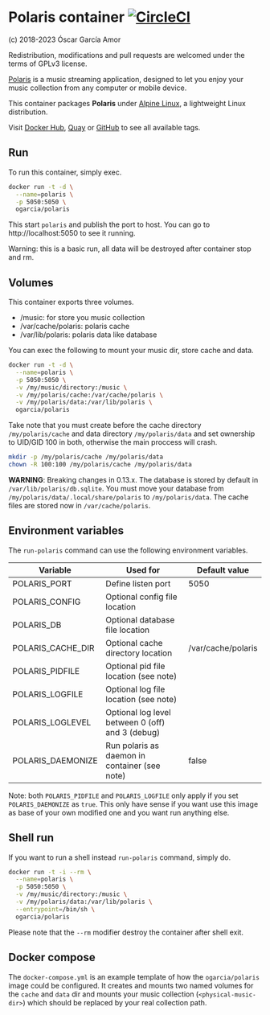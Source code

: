 # Polaris container [![CircleCI](https://circleci.com/gh/ogarcia/docker-polaris.svg?style=svg)](https://circleci.com/gh/ogarcia/docker-polaris)

(c) 2018-2023 Óscar García Amor

Redistribution, modifications and pull requests are welcomed under the terms
of GPLv3 license.

[Polaris][1] is a music streaming application, designed to let you enjoy
your music collection from any computer or mobile device.

This container packages **Polaris** under [Alpine Linux][2], a lightweight
Linux distribution.

Visit [Docker Hub][3], [Quay][4] or [GitHub][5] to see all available tags.

[1]: https://github.com/agersant/polaris
[2]: https://alpinelinux.org/
[3]: https://hub.docker.com/r/ogarcia/polaris/
[4]: https://quay.io/repository/ogarcia/polaris
[5]: https://github.com/users/ogarcia/packages/container/package/polaris

## Run

To run this container, simply exec.

```sh
docker run -t -d \
  --name=polaris \
  -p 5050:5050 \
  ogarcia/polaris
```

This start `polaris` and publish the port to host. You can go to
http://localhost:5050 to see it running.

Warning: this is a basic run, all data will be destroyed after container
stop and rm.

## Volumes

This container exports three volumes.

- /music: for store you music collection
- /var/cache/polaris: polaris cache
- /var/lib/polaris: polaris data like database

You can exec the following to mount your music dir, store cache and data.

```sh
docker run -t -d \
  --name=polaris \
  -p 5050:5050 \
  -v /my/music/directory:/music \
  -v /my/polaris/cache:/var/cache/polaris \
  -v /my/polaris/data:/var/lib/polaris \
  ogarcia/polaris
```

Take note that you must create before the cache directory
`/my/polaris/cache` and data directory `/my/polaris/data` and set ownership
to UID/GID 100 in both, otherwise the main proccess will crash.

```sh
mkdir -p /my/polaris/cache /my/polaris/data
chown -R 100:100 /my/polaris/cache /my/polaris/data
```

**WARNING**: Breaking changes in 0.13.x. The database is stored by default
in `/var/lib/polaris/db.sqlite`. You must move your database from
`/my/polaris/data/.local/share/polaris` to `/my/polaris/data`. The cache
files are stored now in `/var/cache/polaris`.

## Environment variables

The `run-polaris` command can use the following environment variables.

| Variable          | Used for                                         | Default value      |
|-------------------|--------------------------------------------------|--------------------|
| POLARIS_PORT      | Define listen port                               | 5050               |
| POLARIS_CONFIG    | Optional config file location                    |                    |
| POLARIS_DB        | Optional database file location                  |                    |
| POLARIS_CACHE_DIR | Optional cache directory location                | /var/cache/polaris |
| POLARIS_PIDFILE   | Optional pid file location (see note)            |                    |
| POLARIS_LOGFILE   | Optional log file location (see note)            |                    |
| POLARIS_LOGLEVEL  | Optional log level between 0 (off) and 3 (debug) |                    |
| POLARIS_DAEMONIZE | Run polaris as daemon in container (see note)       | false              |

Note: both `POLARIS_PIDFILE` and `POLARIS_LOGFILE` only apply if you set
`POLARIS_DAEMONIZE` as `true`. This only have sense if you want use this
image as base of your own modified one and you want run anything else.

## Shell run

If you want to run a shell instead `run-polaris` command, simply do.

```sh
docker run -t -i --rm \
  --name=polaris \
  -p 5050:5050 \
  -v /my/music/directory:/music \
  -v /my/polaris/data:/var/lib/polaris \
  --entrypoint=/bin/sh \
  ogarcia/polaris
```

Please note that the `--rm` modifier destroy the container after shell exit.

## Docker compose

The `docker-compose.yml` is an example template of how the `ogarcia/polaris`
image could be configured. It creates and mounts two named volumes for the
`cache` and `data` dir and mounts your music collection (`<physical-music-dir>`)
which should be replaced by your real collection path.
